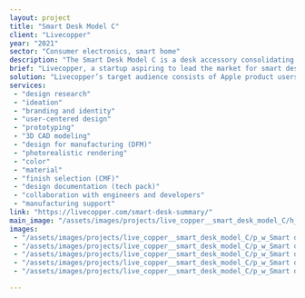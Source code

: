 ```yaml
---
layout: project
title: "Smart Desk Model C"
client: "Livecopper"
year: "2021"
sector: "Consumer electronics, smart home"
description: "The Smart Desk Model C is a desk accessory consolidating all laptop connections into one plug, while optimizing your workstation for conference calls, voice commands, environment monitoring and other user-enabled functions."
brief: "Livecopper, a startup aspiring to lead the market for smart desk accessories, approached Keydesign to design their first-generation products with a clear vision of future growth, keeping costs and functionality in balance. The first product, Smart Desk Model C needed to spearhead the brand as an innovative and hacker-friendly smart accessory."
solution: "Livecopper’s target audience consists of Apple product users who are also hackers/gamers. These two worlds had to be integrated into Livecopper’s visual identity. The result is a clean design, composed of aluminum and glass, that features a glowing light, embodying the rebellious spark of independence that represents the hacker ethos. These first-generation products required a well-defined vision and direction, along with an understanding of achieving that vision without breaking the budget, so that Livecopper can bring its products to market and succeed in their long term growth plans."
services:
 - "design research"
 - "ideation"
 - "branding and identity"
 - "user-centered design"
 - "prototyping"
 - "3D CAD modeling"
 - "design for manufacturing (DFM)"
 - "photorealistic rendering"
 - "color"
 - "material"
 - "finish selection (CMF)"
 - "design documentation (tech pack)"
 - "collaboration with engineers and developers"
 - "manufacturing support"
link: "https://livecopper.com/smart-desk-summary/"
main_image: "/assets/images/projects/live_copper__smart_desk_model_C/h_w_Smart desk Model C.jpg"
images:
 - "/assets/images/projects/live_copper__smart_desk_model_C/p_w_Smart desk Model C_01.jpg"
 - "/assets/images/projects/live_copper__smart_desk_model_C/p_w_Smart desk Model C_02.jpg"
 - "/assets/images/projects/live_copper__smart_desk_model_C/p_w_Smart desk Model C_03.jpg"
 - "/assets/images/projects/live_copper__smart_desk_model_C/p_w_Smart desk Model C_04.jpg"
 - "/assets/images/projects/live_copper__smart_desk_model_C/p_w_Smart desk Model C_05.jpg"

---
```

